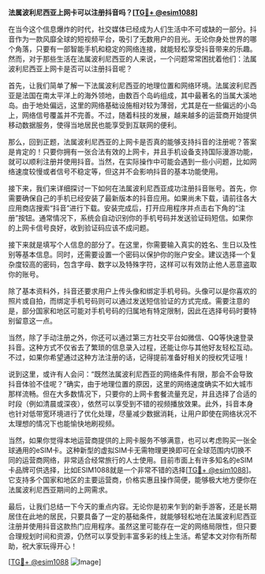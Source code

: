 **法属波利尼西亚上网卡可以注册抖音吗？[[TG💪+ @esim1088](https://t.me/s/esim1088)]**

在当今这个信息爆炸的时代，社交媒体已经成为人们生活中不可或缺的一部分。抖音作为一款风靡全球的短视频平台，吸引了无数用户的目光。无论你身处世界的哪个角落，只要有一部智能手机和稳定的网络连接，就能轻松享受抖音带来的乐趣。然而，对于那些生活在法属波利尼西亚的人来说，一个问题常常困扰着他们：法属波利尼西亚上网卡是否可以注册抖音呢？

首先，让我们简单了解一下法属波利尼西亚的地理位置和网络环境。法属波利尼西亚是法国在南太平洋上的海外领地，由数百个岛屿组成，其中最著名的当属大溪地岛。由于地处偏远，这里的网络基础设施相对较为薄弱，尤其是在一些偏远的小岛上，网络信号覆盖并不完善。不过，随着科技的发展，越来越多的运营商开始提供移动数据服务，使得当地居民也能享受到互联网的便利。

那么，回到正题，法属波利尼西亚的上网卡是否真的能够支持抖音的注册呢？答案是肯定的！只要你拥有一张合法有效的上网卡，并且手机设备支持国际漫游功能，就可以顺利注册并使用抖音。当然，在实际操作中可能会遇到一些小问题，比如网络速度较慢或者信号不稳定等，但这并不会影响抖音的基本功能使用。

接下来，我们来详细探讨一下如何在法属波利尼西亚成功注册抖音账号。首先，你需要确保自己的手机已经安装了最新版本的抖音应用。如果尚未下载，请前往各大应用商店搜索“抖音”进行下载。安装完成后，打开应用程序并点击右下角的“注册”按钮。通常情况下，系统会自动识别你的手机号码并发送验证码短信。如果你的上网卡信号良好，收到验证码应该不成问题。

接下来就是填写个人信息的部分了。在这里，你需要输入真实的姓名、生日以及性别等基本信息。同时，还需要设置一个密码以保护你的账户安全。建议选择一个复杂度较高的密码，包含字母、数字以及特殊字符，这样可以有效防止他人恶意盗取你的账号。

除了基本资料外，抖音还要求用户上传头像和绑定手机号码。头像可以是你喜欢的照片或自拍，而绑定手机号码则可以通过发送短信验证的方式完成。需要注意的是，部分国家和地区可能对手机号码的归属地有特定限制，因此在选择号码时要特别留意这一点。

当然，除了手动注册之外，你还可以通过第三方社交平台如微信、QQ等快速登录抖音。这种方式不仅省去了繁琐的信息录入过程，还能让你与其他好友轻松互动。不过，如果你希望通过这种方法注册的话，记得提前准备好相关的授权凭证哦！

说到这里，或许有人会问：“既然法属波利尼西亚的网络条件有限，那会不会导致抖音体验不佳呢？”确实，由于地理位置的原因，这里的网络速度确实不如大城市那样流畅。但在大多数情况下，只要你的上网卡套餐流量充足，并且选择了合适的时段（例如清晨或深夜），依然可以享受到不错的视频播放效果。此外，抖音本身也针对低带宽环境进行了优化处理，尽量减少数据消耗，让用户即使在网络状况不太理想的情况下也能愉快地刷视频。

当然，如果你觉得本地运营商提供的上网卡服务不够满意，也可以考虑购买一张全球通用的eSIM卡。这种新型的虚拟SIM卡无需物理更换即可在全球范围内切换不同的运营商网络，非常适合经常旅行的人士使用。目前市面上有许多知名的eSIM卡品牌可供选择，比如ESIM1088就是一个非常不错的选择[[TG💪+ @esim1088](https://t.me/s/esim1088)]。它支持多个国家和地区的主要运营商，价格实惠且操作简便，能够极大地方便你在法属波利尼西亚期间的上网需求。

最后，让我们总结一下今天的重点内容。无论你是初来乍到的新手游客，还是长期居住在此地的居民，只要具备了一定的基础条件，就能够轻松地在法属波利尼西亚注册并使用抖音这款热门应用程序。虽然这里可能存在一定的网络局限性，但只要合理规划时间和资源，仍然可以享受到丰富多彩的线上生活。希望本文对你有所帮助，祝大家玩得开心！

[[TG💪+ @esim1088](https://t.me/s/esim1088) ![Image](https://i.postimg.cc/4NQfJmqS/Snipaste-2025-05-13-00-14-12.png)]